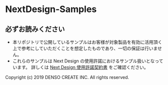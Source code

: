# NextDesign-Samples

## 必ずお読みください

* 本リポジトリで公開しているサンプルはお客様が対象製品を有効に活用頂く上で参考にしていただくことを想定したものであり、一切の保証は行いません。
* これらのサンプルは Next Design の使用許諾におけるサンプル扱いとなっています。
    詳しくは [Next Design 使用許諾契約書](https://www.nextdesign.app/agreements/LicenseAgreement.pdf) をご確認ください。

Copyright (c) 2019 DENSO CREATE INC. All rights reserved.
